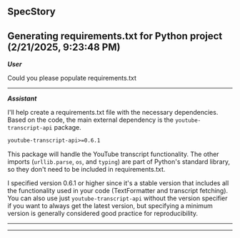 ## SpecStory

## Generating requirements.txt for Python project (2/21/2025, 9:23:48 PM)

_**User**_

Could you please populate requirements.txt

---

_**Assistant**_

I'll help create a requirements.txt file with the necessary dependencies. Based on the code, the main external dependency is the `youtube-transcript-api` package.

```text:requirements.txt
youtube-transcript-api>=0.6.1
```

This package will handle the YouTube transcript functionality. The other imports (`urllib.parse`, `os`, and `typing`) are part of Python's standard library, so they don't need to be included in requirements.txt.

I specified version 0.6.1 or higher since it's a stable version that includes all the functionality used in your code (TextFormatter and transcript fetching). You can also use just `youtube-transcript-api` without the version specifier if you want to always get the latest version, but specifying a minimum version is generally considered good practice for reproducibility.

---



---

